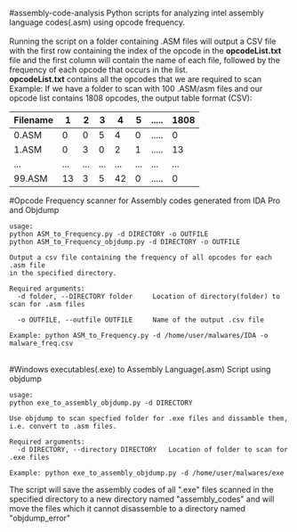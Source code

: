 #assembly-code-analysis
Python scripts for analyzing intel assembly language codes(.asm) using opcode frequency.   
<br />
Running the script on a folder containing .ASM files will output a CSV file with the first row containing the index of the opcode in the **opcodeList.txt** file and the first column will contain the name of each file, followed by the frequency of each opcode that occurs in the list.
<br />
**opcodeList.txt** contains all the opcodes that we are required to scan
<br />
Example: If we have a folder to scan with 100 .ASM/asm files and our opcode list contains 1808 opcodes, 
the output table format (CSV):

Filename| 1 | 2 | 3 | 4 | 5 | ..... | 1808  
 --- | --- | --- | --- | --- | --- | --- | ---  
0.ASM | 0 | 0 | 5 | 4 | 0 | ..... | 0  
1.ASM | 0 | 3 | 0 | 2 | 1 | ..... | 13  
... | ... | ... | ... | ... | ... | ... | ...  
99.ASM | 13 | 3 | 5 | 42 | 0 | ..... | 0  
  
#Opcode Frequency scanner for Assembly codes generated from IDA Pro and Objdump

```
usage:
python ASM_to_Frequency.py -d DIRECTORY -o OUTFILE
python ASM_to_Frequency_objdump.py -d DIRECTORY -o OUTFILE

Output a csv file containing the frequency of all opcodes for each .asm file
in the specified directory.

Required arguments:
  -d folder, --DIRECTORY folder		Location of directory(folder) to scan for .asm files
                        
  -o OUTFILE, --outfile OUTFILE		Name of the output .csv file

Example: python ASM_to_Frequency.py -d /home/user/malwares/IDA -o malware_freq.csv

```


<br />
#Windows executables(.exe) to Assembly Language(.asm) Script using objdump


```
usage:
python exe_to_assembly_objdump.py -d DIRECTORY

Use objdump to scan specfied folder for .exe files and dissamble them, i.e. convert to .asm files.

Required arguments:
  -d DIRECTORY, --directory DIRECTORY	Location of folder to scan for .exe files

Example: python exe_to_assembly_objdump.py -d /home/user/malwares/exe
```

The script will save the assembly codes of all ".exe" files scanned in the specified directory to a new directory named "assembly_codes" and will move the files which it cannot disassemble to a directory named "objdump_error"
